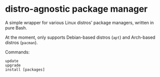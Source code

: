 # distro-agnostic package manager

A simple wrapper for various Linux distros' package managers, written in pure Bash.

At the moment, only supports Debian-based distros (`apt`) and Arch-based distros (`pacman`).

Commands:
```
update
upgrade
install [packages]
```
